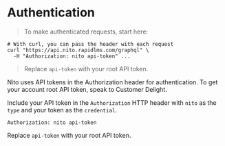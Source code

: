 # Authentication

> To make authenticated requests, start here:

```shell
# With curl, you can pass the header with each request
curl "https://api.nito.rapidlms.com/graphql" \
  -H "Authorization: nito api-token" ...
```

> Replace `api-token` with your root API token.

Nito uses API tokens in the Authorization header for authentication. To get your account root API token, speak to Customer Delight.

Include your API token in the `Authorization` HTTP header with `nito` as the `type` and your token as the `credential`.

`Authorization: nito api-token`

<aside class="notice">
Replace <code>api-token</code> with your root API token.
</aside>
